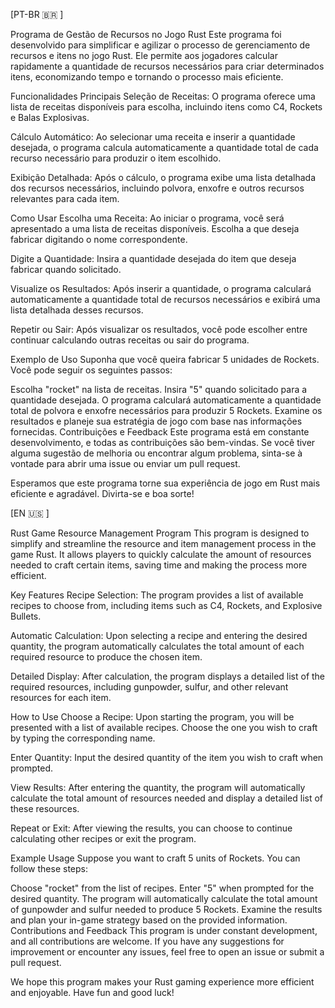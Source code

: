 [PT-BR :brazil: ]

Programa de Gestão de Recursos no Jogo Rust
Este programa foi desenvolvido para simplificar e agilizar o processo de gerenciamento de recursos e itens no jogo Rust. Ele permite aos jogadores calcular rapidamente a quantidade de recursos necessários para criar determinados itens, economizando tempo e tornando o processo mais eficiente.

Funcionalidades Principais
Seleção de Receitas: O programa oferece uma lista de receitas disponíveis para escolha, incluindo itens como C4, Rockets e Balas Explosivas.

Cálculo Automático: Ao selecionar uma receita e inserir a quantidade desejada, o programa calcula automaticamente a quantidade total de cada recurso necessário para produzir o item escolhido.

Exibição Detalhada: Após o cálculo, o programa exibe uma lista detalhada dos recursos necessários, incluindo polvora, enxofre e outros recursos relevantes para cada item.

Como Usar
Escolha uma Receita: Ao iniciar o programa, você será apresentado a uma lista de receitas disponíveis. Escolha a que deseja fabricar digitando o nome correspondente.

Digite a Quantidade: Insira a quantidade desejada do item que deseja fabricar quando solicitado.

Visualize os Resultados: Após inserir a quantidade, o programa calculará automaticamente a quantidade total de recursos necessários e exibirá uma lista detalhada desses recursos.

Repetir ou Sair: Após visualizar os resultados, você pode escolher entre continuar calculando outras receitas ou sair do programa.

Exemplo de Uso
Suponha que você queira fabricar 5 unidades de Rockets. Você pode seguir os seguintes passos:

Escolha "rocket" na lista de receitas.
Insira "5" quando solicitado para a quantidade desejada.
O programa calculará automaticamente a quantidade total de polvora e enxofre necessários para produzir 5 Rockets.
Examine os resultados e planeje sua estratégia de jogo com base nas informações fornecidas.
Contribuições e Feedback
Este programa está em constante desenvolvimento, e todas as contribuições são bem-vindas. Se você tiver alguma sugestão de melhoria ou encontrar algum problema, sinta-se à vontade para abrir uma issue ou enviar um pull request.

Esperamos que este programa torne sua experiência de jogo em Rust mais eficiente e agradável. Divirta-se e boa sorte!

[EN :us: ]

Rust Game Resource Management Program
This program is designed to simplify and streamline the resource and item management process in the game Rust. It allows players to quickly calculate the amount of resources needed to craft certain items, saving time and making the process more efficient.

Key Features
Recipe Selection: The program provides a list of available recipes to choose from, including items such as C4, Rockets, and Explosive Bullets.

Automatic Calculation: Upon selecting a recipe and entering the desired quantity, the program automatically calculates the total amount of each required resource to produce the chosen item.

Detailed Display: After calculation, the program displays a detailed list of the required resources, including gunpowder, sulfur, and other relevant resources for each item.

How to Use
Choose a Recipe: Upon starting the program, you will be presented with a list of available recipes. Choose the one you wish to craft by typing the corresponding name.

Enter Quantity: Input the desired quantity of the item you wish to craft when prompted.

View Results: After entering the quantity, the program will automatically calculate the total amount of resources needed and display a detailed list of these resources.

Repeat or Exit: After viewing the results, you can choose to continue calculating other recipes or exit the program.

Example Usage
Suppose you want to craft 5 units of Rockets. You can follow these steps:

Choose "rocket" from the list of recipes.
Enter "5" when prompted for the desired quantity.
The program will automatically calculate the total amount of gunpowder and sulfur needed to produce 5 Rockets.
Examine the results and plan your in-game strategy based on the provided information.
Contributions and Feedback
This program is under constant development, and all contributions are welcome. If you have any suggestions for improvement or encounter any issues, feel free to open an issue or submit a pull request.

We hope this program makes your Rust gaming experience more efficient and enjoyable. Have fun and good luck!
